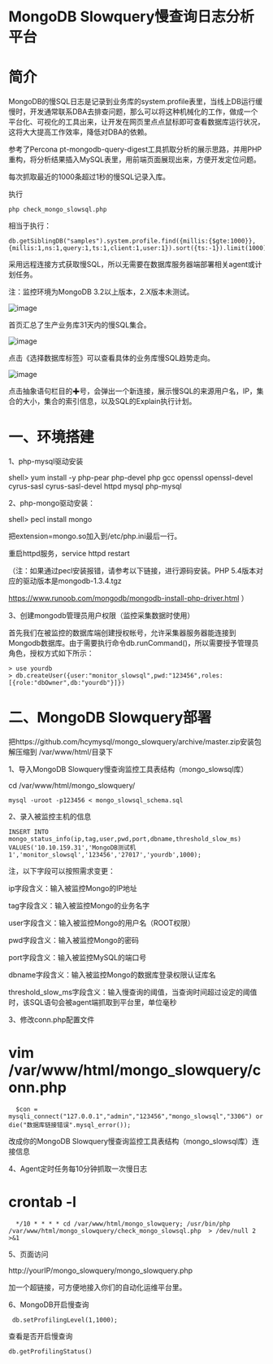 # MongoDB Slowquery慢查询日志分析平台

# 简介
   MongoDB的慢SQL日志是记录到业务库的system.profile表里，当线上DB运行缓慢时，开发通常联系DBA去排查问题，那么可以将这种机械化的工作，做成一个平台化、可视化的工具出来，让开发在网页里点点鼠标即可查看数据库运行状况，这将大大提高工作效率，降低对DBA的依赖。
    
   参考了Percona pt-mongodb-query-digest工具抓取分析的展示思路，并用PHP重构，将分析结果插入MySQL表里，用前端页面展现出来，方便开发定位问题。

每次抓取最近的1000条超过1秒的慢SQL记录入库。

执行

    php check_mongo_slowsql.php 

相当于执行：

    db.getSiblingDB("samples").system.profile.find({millis:{$gte:1000}},    
    {millis:1,ns:1,query:1,ts:1,client:1,user:1}).sort({ts:-1}).limit(1000)


采用远程连接方式获取慢SQL，所以无需要在数据库服务器端部署相关agent或计划任务。

注：监控环境为MongoDB 3.2以上版本，2.X版本未测试。

![image](https://raw.githubusercontent.com/hcymysql/mongo_slowquery/master/images/1.png)

首页汇总了生产业务库31天内的慢SQL集合。

![image](https://raw.githubusercontent.com/hcymysql/mongo_slowquery/master/images/2.png)

点击《选择数据库标签》可以查看具体的业务库慢SQL趋势走向。

![image](https://raw.githubusercontent.com/hcymysql/mongo_slowquery/master/images/3.png)

点击抽象语句栏目的✚号，会弹出一个新连接，展示慢SQL的来源用户名，IP，集合的大小，集合的索引信息，以及SQL的Explain执行计划。

# 一、环境搭建

1、php-mysql驱动安装

shell> yum install -y php-pear php-devel php gcc openssl openssl-devel cyrus-sasl cyrus-sasl-devel httpd mysql php-mysql

2、php-mongo驱动安装：

shell> pecl install mongo

把extension=mongo.so加入到/etc/php.ini最后一行。

重启httpd服务，service httpd restart

（注：如果通过pecl安装报错，请参考以下链接，进行源码安装。PHP 5.4版本对应的驱动版本是mongodb-1.3.4.tgz

https://www.runoob.com/mongodb/mongodb-install-php-driver.html ）


3、创建mongodb管理员用户权限（监控采集数据时使用）

首先我们在被监控的数据库端创建授权帐号，允许采集器服务器能连接到Mongodb数据库。由于需要执行命令db.runCommand()，所以需要授予管理员角色，授权方式如下所示：

    > use yourdb
    > db.createUser({user:"monitor_slowsql",pwd:"123456",roles:[{role:"dbOwner",db:"yourdb"}]})
    
 
# 二、MongoDB Slowquery部署

把https://github.com/hcymysql/mongo_slowquery/archive/master.zip安装包解压缩到 /var/www/html/目录下

1、导入MongoDB Slowquery慢查询监控工具表结构（mongo_slowsql库）

cd /var/www/html/mongo_slowquery/

    mysql -uroot -p123456 < mongo_slowsql_schema.sql

2、录入被监控主机的信息

    INSERT INTO mongo_status_info(ip,tag,user,pwd,port,dbname,threshold_slow_ms)
    VALUES('10.10.159.31','MongoDB测试机1','monitor_slowsql','123456','27017','yourdb',1000);

注，以下字段可以按照需求变更：

ip字段含义：输入被监控Mongo的IP地址

tag字段含义：输入被监控Mongo的业务名字

user字段含义：输入被监控Mongo的用户名（ROOT权限）

pwd字段含义：输入被监控Mongo的密码

port字段含义：输入被监控MySQL的端口号

dbname字段含义：输入被监控Mongo的数据库登录权限认证库名

threshold_slow_ms字段含义：输入慢查询的阈值，当查询时间超过设定的阈值时，该SQL语句会被agent端抓取到平台里，单位毫秒

3、修改conn.php配置文件

# vim /var/www/html/mongo_slowquery/conn.php

      $con = mysqli_connect("127.0.0.1","admin","123456","mongo_slowsql","3306") or die("数据库链接错误".mysql_error());

改成你的MongoDB Slowquery慢查询监控工具表结构（mongo_slowsql库）连接信息

4、Agent定时任务每10分钟抓取一次慢日志

# crontab -l
      */10 * * * * cd /var/www/html/mongo_slowquery; /usr/bin/php /var/www/html/mongo_slowquery/check_mongo_slowsql.php  > /dev/null 2 >&1
   
5、页面访问

http://yourIP/mongo_slowquery/mongo_slowquery.php

加一个超链接，可方便地接入你们的自动化运维平台里。   

6、MongoDB开启慢查询
     
     db.setProfilingLevel(1,1000); 

查看是否开启慢查询
    
    db.getProfilingStatus()
